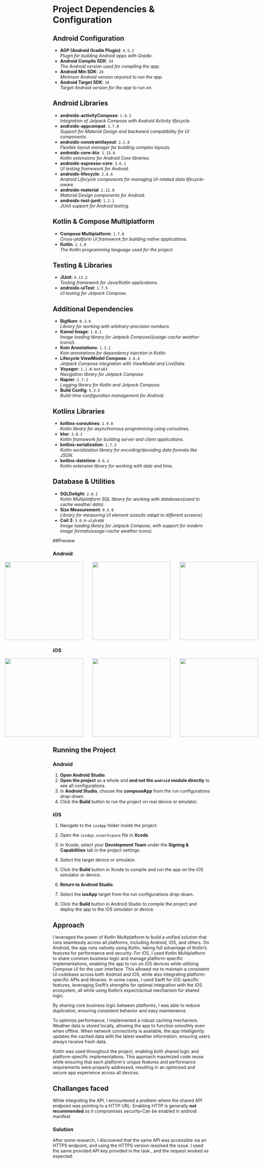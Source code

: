 # Project Dependencies & Configuration

## Android Configuration
- **AGP (Android Gradle Plugin)**: `8.5.2`  
  _Plugin for building Android apps with Gradle._
- **Android Compile SDK**: `34`  
  _The Android version used for compiling the app._
- **Android Min SDK**: `28`  
  _Minimum Android version required to run the app._
- **Android Target SDK**: `34`  
  _Target Android version for the app to run on._

## Android Libraries
- **androidx-activityCompose**: `1.9.3`  
  _Integration of Jetpack Compose with Android Activity lifecycle._
- **androidx-appcompat**: `1.7.0`  
  _Support for Material Design and backward compatibility for UI components._
- **androidx-constraintlayout**: `2.2.0`  
  _Flexible layout manager for building complex layouts._
- **androidx-core-ktx**: `1.15.0`  
  _Kotlin extensions for Android Core libraries._
- **androidx-espresso-core**: `3.6.1`  
  _UI testing framework for Android._
- **androidx-lifecycle**: `2.8.4`  
  _Android Lifecycle components for managing UI-related data lifecycle-aware._
- **androidx-material**: `1.12.0`  
  _Material Design components for Android._
- **androidx-test-junit**: `1.2.1`  
  _JUnit support for Android testing._

## Kotlin & Compose Multiplatform
- **Compose Multiplatform**: `1.7.0`  
  _Cross-platform UI framework for building native applications._
- **Kotlin**: `2.1.0`  
  _The Kotlin programming language used for the project._

## Testing & Libraries
- **JUnit**: `4.13.2`  
  _Testing framework for Java/Kotlin applications._
- **androidx-uiTest**: `1.7.5`  
  _UI testing for Jetpack Compose._

## Additional Dependencies
- **BigNum**: `0.3.9`  
  _Library for working with arbitrary-precision numbers._
- **Kamel Image**: `1.0.1`  
  _Image loading library for Jetpack Compose((usage-cache weather icons))._
- **Koin Annotations**: `1.3.1`  
  _Koin annotations for dependency injection in Kotlin._
- **Lifecycle ViewModel Compose**: `2.8.4`  
  _Jetpack Compose integration with ViewModel and LiveData._
- **Voyager**: `1.1.0-beta03`  
  _Navigation library for Jetpack Compose._
- **Napier**: `2.7.1`  
  _Logging library for Kotlin and Jetpack Compose._
- **Build Config**: `5.3.5`  
  _Build-time configuration management for Android._

## Kotlinx Libraries
- **kotlinx-coroutines**: `1.9.0`  
  _Kotlin library for asynchronous programming using coroutines._
- **ktor**: `3.0.1`  
  _Kotlin framework for building server and client  applications._
- **kotlinx-serialization**: `1.7.3`  
  _Kotlin serialization library for encoding/decoding data formats like JSON._
- **kotlinx-datetime**: `0.6.1`  
  _Kotlin extension library for working with date and time._

## Database & Utilities
- **SQLDelight**: `2.0.2`  
  _Kotlin Multiplatform SQL library for working with databases(used to cache weather data)._
- **Size Measurement**: `0.5.0`  
  _Library for measuring UI element sizes(to adapt to different screens)._
- **Coil 3**: `3.0.0-alpha08`  
  _Image loading library for Jetpack Compose, with support for modern image formats(usage-cache weather icons)._

##Preview
### Android

<div style="display: flex; flex-direction: column; align-items: center; gap: 20px;">
    <!-- Top row of images -->
    <div style="display: flex; align-items: center; gap: 30px;">
        <img src="artpreview/android1.png" width="250" />
        <img src="artpreview/android2.png" width="250" />
          <img src="artpreview/android3.png" width="250" />
    </div>
</div>

### iOS

<div style="display: flex; flex-direction: column; align-items: center; gap: 20px;">
    <!-- Top row of images -->
    <div style="display: flex; align-items: center; gap: 30px;">
        <img src="artpreview/ios1.png" width="250" />
        <img src="artpreview/ios2.png" width="250" />
        <img src="artpreview/ios3.png" width="250" />
    </div>
</div>

## Running the Project

### Android
1. **Open Android Studio**.
2. **Open the project** as a whole and **and not  the `android` module directly** to see all configurations.
3. In **Android Studio**, choose the **composeApp** from the run configurations drop-down.
4. Click the **Build** button to run the project on real device or emulator.

### iOS
1. Navigate to the `iosApp` folder inside the project.
2. Open the `iosApp.xcworkspace` file in **Xcode**.
3. In Xcode, select your **Development Team** under the **Signing & Capabilities** tab in the project settings.
4. Select the target device or simulator.
5. Click the **Build** button in Xcode to compile and run the app on the iOS simulator or device.

6. **Return to Android Studio**.
7. Select the **iosApp** target from the run configurations drop-down.
8. Click the **Build** button in Android Studio to compile the project and deploy the app to the iOS simulator or device.

## Approach
I leveraged the power of Kotlin Multiplatform to build a unified solution that runs seamlessly across all platforms, including Android, iOS, and others. On Android, the app runs natively using Kotlin, taking full advantage of Kotlin’s features for performance and security. For iOS, I used Kotlin Multiplatform to share common business logic and manage platform-specific implementations, enabling the app to run on iOS devices while utilizing Compose UI for the user interface. This allowed me to maintain a consistent UI codebase across both Android and iOS, while also integrating platform-specific APIs and libraries. In some cases, I used Swift for iOS-specific features, leveraging Swift’s strengths for optimal integration with the iOS ecosystem, all while using Kotlin’s expect/actual mechanism for shared logic.

By sharing core business logic between platforms, I was able to reduce duplication, ensuring consistent behavior and easy maintenance.

To optimize performance, I implemented a robust caching mechanism. Weather data is stored locally, allowing the app to function smoothly even when offline. When network connectivity is available, the app intelligently updates the cached data with the latest weather information, ensuring users always receive fresh data.

Kotlin was used throughout the project, enabling both shared logic and platform-specific implementations. This approach maximized code reuse while ensuring that each platform's unique features and performance requirements were properly addressed, resulting in an optimized and secure app experience across all devices.



## Challanges faced
While integrating the  API, I encountered a problem where the shared API endpoint was pointing to a HTTP URL:
Enabling HTTP is generally **not recommended** as it compromises security-Can be enabled in android manifest

### Solution
After some research, I discovered that the same API was accessible via an HTTPS endpoint, and using the HTTPS version resolved the issue.
I used the same provided  API key provided in the task , and the request worked as expected.







